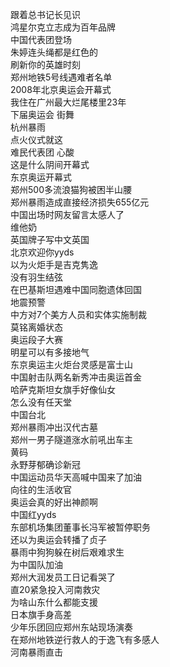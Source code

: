 跟着总书记长见识  
鸿星尔克立志成为百年品牌  
中国代表团登场  
朱婷连头绳都是红色的  
刷新你的英雄时刻  
郑州地铁5号线遇难者名单  
2008年北京奥运会开幕式  
我住在广州最大烂尾楼里23年  
下届奥运会 街舞  
杭州暴雨  
点火仪式就这  
难民代表团 心酸  
这是什么阴间开幕式  
东京奥运开幕式  
郑州500多流浪猫狗被困半山腰  
郑州暴雨造成直接经济损失655亿元  
中国出场时网友留言太感人了  
维他奶  
英国牌子写中文英国  
北京欢迎你yyds  
以为火炬手是吉克隽逸  
没有羽生结弦  
在巴基斯坦遇难中国同胞遗体回国  
地震预警  
中方对7个美方人员和实体实施制裁  
莫铭离婚状态  
奥运段子大赛  
明星可以有多接地气  
东京奥运主火炬台灵感是富士山  
中国射击队两名新秀冲击奥运首金  
哈萨克斯坦女旗手好像仙女  
怎么没有任天堂  
中国台北  
郑州暴雨冲出汉代古墓  
郑州一男子隧道涨水前吼出车主  
黄码  
永野芽郁确诊新冠  
中国运动员华天高喊中国来了加油  
向往的生活收官  
奥运会真的好出神颜啊  
中国红yyds  
东部机场集团董事长冯军被暂停职务  
还以为奥运会转播了贞子  
暴雨中狗狗躲在树后艰难求生  
为中国队加油  
郑州大润发员工日记看哭了  
直20紧急投入河南救灾  
为啥山东什么都能支援  
日本旗手身高差  
少年乐团回应郑州东站现场演奏  
在郑州地铁逆行救人的于逸飞有多感人  
河南暴雨直击  
